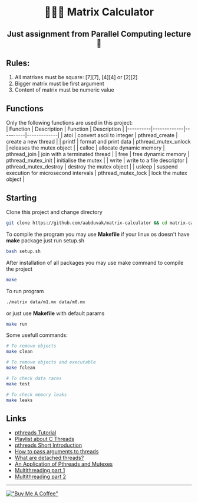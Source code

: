 <h1 align="center"> 👨🏻‍💻 Matrix Calculator </h1>

<h2 align="center">Just assignment from Parallel Computing lecture 🫥</h2>

## Rules:
1. All matrixes must be square: [7][7], [4][4] or [2][2]
2. Bigger matrix must be first argument
3. Content of matrix must be numeric value

## Functions ##

Only the following functions are used in this project:<br>
| Function | Description | Function | Description |
|----------|-------------|----------|-------------|
| atoi | convert ascii to integer | pthread_create | create a new thread |
| printf | format and print data | pthread_mutex_unlock | releases the mutex object |
| calloc | allocate dynamic memory | pthread_join | join with a terminated thread |
| free | free dynamic memory | pthread_mutex_init | initialise the mutex |
| write | write to a file descriptor | pthread_mutex_destroy | destroy the mutex object |
| usleep | suspend execution for microsecond intervals | pthread_mutex_lock | lock the mutex object |

## Starting ##
Clone this project and change directory
```bash
git clone https://github.com/aabduvak/matrix-calculator && cd matrix-calculator
```
To compile the program you may use **Makefile**
if your linux os doesn't have **make** package just run setup.sh

```bash
bash setup.sh
```

After installation of all packages you may use make command to compile the project 
```bash
make
```
To run program
```bash
./matrix data/m1.mx data/m0.mx
```
or just use **Makefile** with default params
```bash
make run
```
Some usefull commands:
```bash
# To remove objects
make clean

# To remove objects and executable
make fclean

# To check data races
make test

# To check memory leaks
make leaks
```

## Links ##
- [pthreads Tutorial](https://randu.org/tutorials/threads/)
- [Playlist about C Threads](https://www.youtube.com/watch?v=d9s_d28yJq0&list=PLfqABt5AS4FmuQf70psXrsMLEDQXNkLq2)
- [pthreads Short Introduction](https://www.youtube.com/watch?v=d9s_d28yJq0)
- [How to pass arguments to threads](https://www.youtube.com/watch?v=HDohXvS6UIk)
- [What are detached threads?](https://www.youtube.com/watch?v=-i8Kzuwr4T4)
- [An Application of Pthreads and Mutexes](http://files.kipr.org/gcer/2009/proceedings/Myers_ApplicationPthreads.pdf)
- [Multithreading part 1](https://www.youtube.com/watch?v=GNw3RXr-VJk)
- [Multithreading part 2](https://www.youtube.com/watch?v=sDLQWivf1-I)

---
[!["Buy Me A Coffee"](https://www.buymeacoffee.com/assets/img/custom_images/orange_img.png)](https://www.buymeacoffee.com/aabduvak)

